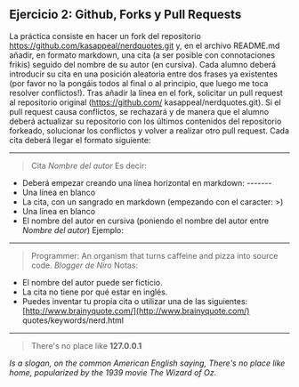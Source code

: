 ## Ejercicio 2: Github, Forks y Pull Requests

La práctica consiste en hacer un fork del repositorio https://github.com/kasappeal/nerdquotes.git y,
en el archivo README.md añadir, en formato markdown, una cita (a ser posible con
connotaciones frikis) seguido del nombre de su autor (en cursiva).
Cada alumno deberá introducir su cita en una posición aleatoria entre dos frases ya existentes
(por favor no la pongáis todos al final o al principio, que luego me toca resolver conflictos!).
Tras añadir la línea en el fork, solicitar un pull request al repositorio original (https://github.com/
kasappeal/nerdquotes.git).
Si el pull request causa conflictos, se rechazará y de manera que el alumno deberá actualizar su
repositorio con los últimos contenidos del repositorio forkeado, solucionar los conflictos y volver a
realizar otro pull request.
Cada cita deberá llegar el formato siguiente:

---

> Cita
> _Nombre del autor_
> Es decir:

- Deberá empezar creando una línea horizontal en markdown: -------
- Una línea en blanco
- La cita, con un sangrado en markdown (empezando con el caracter: >)
- Una línea en blanco
- El nombre del autor en cursiva (poniendo el nombre del autor entre _Nombre del autor_)
  Ejemplo:

---

> Programmer: An organism that turns caffeine and pizza into source code.
> _Blogger de Niro_
> Notas:

- El nombre del autor puede ser ficticio.
- La cita no tiene por qué estar en inglés.
- Puedes inventar tu propia cita o utilizar una de las siguientes: [http://www.brainyquote.com/](http://www.brainyquote.com/)
  quotes/keywords/nerd.html

---

> There's no place like **127.0.0.1**

_Is a slogan, on the common American English saying, There's no place like home, popularized by the 1939 movie The Wizard of Oz._
